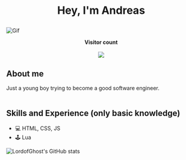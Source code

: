 <!--<img src="./src/code.gif" alt="Hey">-->

# <p align="center">Hey, I'm Andreas</p>

<img src="https://user-images.githubusercontent.com/74038190/213910845-af37a709-8995-40d6-be59-724526e3c3d7.gif" alt="Gif">

<p align="center"> 
  <b>Visitor count</b><br><br>
  <img src="https://profile-counter.glitch.me/lordofghost/count.svg" />
</p>

## About me
Just a young boy trying to become a good software engineer.
<br>
<br>

## Skills and Experience (only basic knowledge)
* 💻 HTML, CSS, JS
* 🕹 Lua

![LordofGhost's GitHub stats](https://github-readme-stats.vercel.app/api?username=lordofghost&show_icons=true&theme=transparent)
